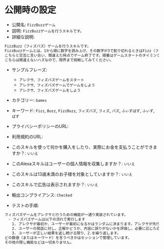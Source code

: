 ﻿# 公開時の設定

- 公開名: `FizzBuzzゲーム`
- 説明: `FizzBuzzゲームを行うスキルです。`
- 詳細な説明:

```txt
FizzBuzz（フィズバズ）ゲームを行うスキルです。
FizzBuzzゲームとは、1から順に数字を読み上げ、その数字が3で割り切れるときはFizz（フィズ）、5で割り切れるときはBuzz（バズ）、3と5の両方で割り切れるときはFizzBuzz（フィズバズ）を数字の代わりに言います。間違ったり詰まったりしたら負けです。
こちらと交互に言い合い、間違えた時点でゲーム終了です。順番はゲームスタートのタイミングでこちらが決めます。
こちらは間違えないハズなので、限界まで挑戦してみてください。
```

- サンプルフレーズ:
  - `アレクサ、フィズバズゲームをスタート`
  - `アレクサ、フィズバズゲームでゲームをしよう`
  - `アレクサ、フィズバズゲームをしよう`
- カテゴリー: `Games`
- キーワード: `Fizz`, `Buzz`, `FizzBuzz`, `フィズバズ`, `フィズ`, `バズ`, `ふぃずばず`, `ふぃず`, `ばず`
- プライバシーポリシーのURL:
- 利用規約のURL:
- このスキルを使って何かを購入をしたり、実際にお金を支払うことができますか？: `いいえ`
- このAlexaスキルはユーザーの個人情報を収集しますか？: `いいえ`
- このスキルは13歳未満のお子様を対象としていますか？: `いいえ`
- このスキルで広告は表示されますか？: `いいえ`
- 輸出コンプライアンス: `Checked`

- テストの手順:

```txt
フィズバズゲームをアレクサと行うための機能が一通り実装されています。
　- フィズバズゲームは以下の流れで実行します
　　1. アレクサが最初か、ユーザーが最初になるかはランダムに決まります。アレクサが先行の場合、「一」を読み上げ、ユーザーの発話を促します。アレクサが後攻の場合は直接ユーザーの発話を促します。
　　2. ユーザーの発話に対し、正解かどうか、内容に誤りがないかを評価し、必要に応じた応答を返します。正解の場合は次のアレクサのターンの読み上げを行なった後、ユーザーの発話を待ちます。不正解の場合、メッセージを読み上げた後、スキルを終了します。
　　3. ユーザーが正しい結果を返し続ける限り、2.を繰り返します。
どの数値（またはキーワード）を言うべきかはセッションで管理しています。
その他の隠し機能などは一切ありません。
```
